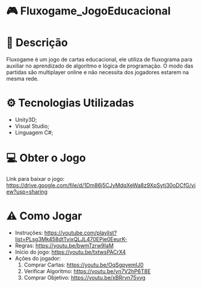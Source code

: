 # :video_game: Fluxogame_JogoEducacional

# :memo: Descrição
Fluxogame é um jogo de cartas educacional, ele utiliza de fluxograma para auxiliar no aprendizado de algoritmo e lógica de programação. O modo das partidas são multiplayer online e não necessita dos jogadores estarem na mesma rede.

# :gear: Tecnologias Utilizadas

  * Unity3D;
  * Visual Studio;
  * Linguagem C#;

# :computer: Obter o Jogo

Link para baixar o jogo: https://drive.google.com/file/d/1Dm86j5CJyMdqXeWa8z9XpSytj30oDCfG/view?usp=sharing

# :warning: Como Jogar

  * Instruções: https://youtube.com/playlist?list=PLsg3Mk458dtTvixQLJL470EPje0EeurK-
  * Regras: https://youtu.be/bwmTzrw9IaM
  * Início do jogo: https://youtu.be/txtwsPACrX4
  * Ações do jogador:
      1. Comprar Cartas: https://youtu.be/OqSgpyemIJ0
      2. Verificar Algoritmo: https://youtu.be/yn7V2hP6T8E
      3. Comprar Objetivo: https://youtu.be/xBRrvn75vvg
  

